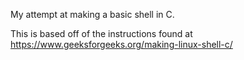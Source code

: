 My attempt at making a basic shell in C.

This is based off of the instructions found at https://www.geeksforgeeks.org/making-linux-shell-c/
